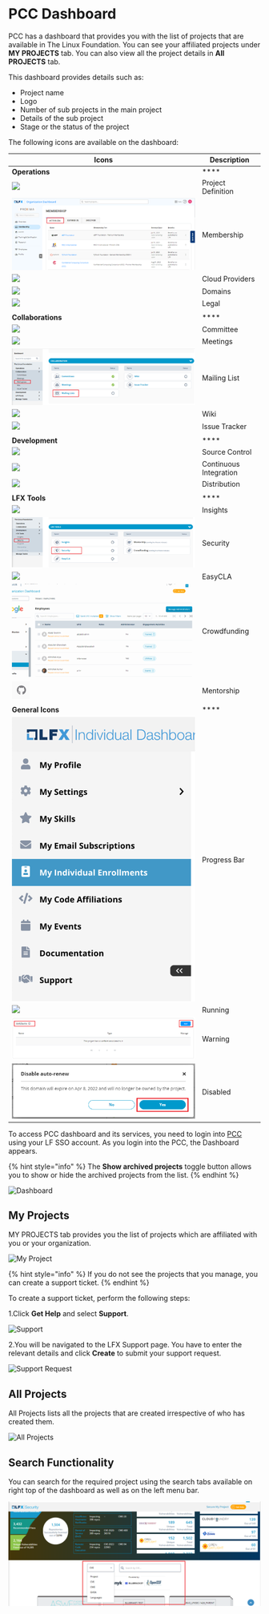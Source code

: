 # PCC Dashboard

PCC has a dashboard that provides you with the list of projects that are available in The Linux Foundation. You can see your affiliated projects under **MY PROJECTS** tab. You can also view all the project details in **All PROJECTS** tab.

This dashboard provides details such as:

* Project name
* Logo
* Number of sub projects in the main project
* Details of the sub project
* Stage or the status of the project

The following icons are available on the dashboard:

| **Icons**                                     | **Description**        |
| --------------------------------------------- | ---------------------- |
| **Operations**                                | \*\*\*\*               |
| ![](<../../.gitbook/assets/PD (2).png>)       | Project Definition     |
| ![](<../../.gitbook/assets/Mem (1).png>)      | Membership             |
| ![](../../.gitbook/assets/CP.png)             | Cloud Providers        |
| ![](<../../.gitbook/assets/Domain .png>)      | Domains                |
| ![](../../.gitbook/assets/Leg.png)            | Legal                  |
|                                               |                        |
| **Collaborations**                            | \*\*\*\*               |
| ![](../../.gitbook/assets/Com.png)            | Committee              |
| ![](../../.gitbook/assets/Met.png)            | Meetings               |
| ![](../../.gitbook/assets/ML.png)             | Mailing List           |
| ![](../../.gitbook/assets/Wik.png)            | Wiki                   |
| ![](../../.gitbook/assets/IT.png)             | Issue Tracker          |
|                                               |                        |
| **Development**                               | \*\*\*\*               |
| ![](../../.gitbook/assets/SC.png)             | Source Control         |
| ![](../../.gitbook/assets/CI.png)             | Continuous Integration |
| ![](<../../.gitbook/assets/Dis (1).png>)      | Distribution           |
|                                               |                        |
| **LFX Tools**                                 | \*\*\*\*               |
| ![](../../.gitbook/assets/Ins.png)            | Insights               |
| ![](<../../.gitbook/assets/Sec (4).png>)      | Security               |
| ![](../../.gitbook/assets/Eas.png)            | EasyCLA                |
| ![](<../../.gitbook/assets/image (81).png>)   | Crowdfunding           |
| ![](<../../.gitbook/assets/image (70).png>)   | Mentorship             |
|                                               |                        |
| **General Icons**                             | \*\*\*\*               |
| ![](<../../.gitbook/assets/image (56).png>)   | Progress Bar           |
| ![](<../../.gitbook/assets/Running .png>)     | Running                |
| ![](<../../.gitbook/assets/image (23).png>)   | Warning                |
| ![](<../../.gitbook/assets/Disabled (1).png>) | Disabled               |

To access PCC dashboard and its services, you need to login into [PCC](http://projectadmin.lfx.linuxfoundation.org) using your LF SSO account. As you login into the PCC, the Dashboard appears.

{% hint style="info" %}
The **Show archived projects** toggle button allows you to show or hide the archived projects from the list.
{% endhint %}

![Dashboard](../../.gitbook/assets/All\_Projects.png)

## My Projects <a href="#my-projects" id="my-projects"></a>

MY PROJECTS tab provides you the list of projects which are affiliated with you or your organization.

![My Project](<../../.gitbook/assets/My Projects.png>)

{% hint style="info" %}
If you do not see the projects that you manage, you can create a support ticket.
{% endhint %}

To create a support ticket, perform the following steps:

1.Click **Get Help** and select **Support**.

![Support](https://gblobscdn.gitbook.com/assets%2F-MHQvtXGepWEfHqN\_nkC%2F-MPsqxNkI8EzMv0ClU6w%2F-MPssJQEbst5Du47g3bK%2FSupport.png?alt=media\&token=ac403170-a6d3-4b1c-a492-4118364c807e)

2.You will be navigated to the LFX Support page. You have to enter the relevant details and click **Create** to submit your support request.

![Support Request](https://gblobscdn.gitbook.com/assets%2F-MHQvtXGepWEfHqN\_nkC%2F-MPsqxNkI8EzMv0ClU6w%2F-MPsuJzMR1NcCJRUzSrk%2FSupport\_Request.png?alt=media\&token=e6a07b16-74fe-4ae8-b649-00d42362d704)

## All Projects

All Projects lists all the projects that are created irrespective of who has created them.

![All Projects](../../.gitbook/assets/All\_Projects1.png)

## Search Functionality

You can search for the required project using the search tabs available on right top of the dashboard as well as on the left menu bar.

![Search](<../../.gitbook/assets/Search (1).png>)
